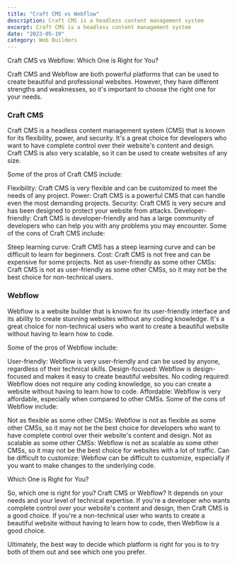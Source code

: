 ```yaml
---
title: "Craft CMS vs Webflow"
description: Craft CMS is a headless content management system
excerpt: Craft CMS is a headless content management system
date: "2023-05-19"
category: Web Builders
---
```


Craft CMS vs Webflow: Which One is Right for You?

Craft CMS and Webflow are both powerful platforms that can be used to create beautiful and professional websites. However, they have different strengths and weaknesses, so it's important to choose the right one for your needs.

### Craft CMS

Craft CMS is a headless content management system (CMS) that is known for its flexibility, power, and security. It's a great choice for developers who want to have complete control over their website's content and design. Craft CMS is also very scalable, so it can be used to create websites of any size.

Some of the pros of Craft CMS include:

Flexibility: Craft CMS is very flexible and can be customized to meet the needs of any project. Power: Craft CMS is a powerful CMS that can handle even the most demanding projects. Security: Craft CMS is very secure and has been designed to protect your website from attacks. Developer-friendly: Craft CMS is developer-friendly and has a large community of developers who can help you with any problems you may encounter. Some of the cons of Craft CMS include:

Steep learning curve: Craft CMS has a steep learning curve and can be difficult to learn for beginners. Cost: Craft CMS is not free and can be expensive for some projects. Not as user-friendly as some other CMSs: Craft CMS is not as user-friendly as some other CMSs, so it may not be the best choice for non-technical users.

### Webflow

Webflow is a website builder that is known for its user-friendly interface and its ability to create stunning websites without any coding knowledge. It's a great choice for non-technical users who want to create a beautiful website without having to learn how to code.

Some of the pros of Webflow include:

User-friendly: Webflow is very user-friendly and can be used by anyone, regardless of their technical skills. Design-focused: Webflow is design-focused and makes it easy to create beautiful websites. No coding required: Webflow does not require any coding knowledge, so you can create a website without having to learn how to code. Affordable: Webflow is very affordable, especially when compared to other CMSs. Some of the cons of Webflow include:

Not as flexible as some other CMSs: Webflow is not as flexible as some other CMSs, so it may not be the best choice for developers who want to have complete control over their website's content and design. Not as scalable as some other CMSs: Webflow is not as scalable as some other CMSs, so it may not be the best choice for websites with a lot of traffic. Can be difficult to customize: Webflow can be difficult to customize, especially if you want to make changes to the underlying code.

Which One is Right for You?

So, which one is right for you? Craft CMS or Webflow? It depends on your needs and your level of technical expertise. If you're a developer who wants complete control over your website's content and design, then Craft CMS is a good choice. If you're a non-technical user who wants to create a beautiful website without having to learn how to code, then Webflow is a good choice.

Ultimately, the best way to decide which platform is right for you is to try both of them out and see which one you prefer.
